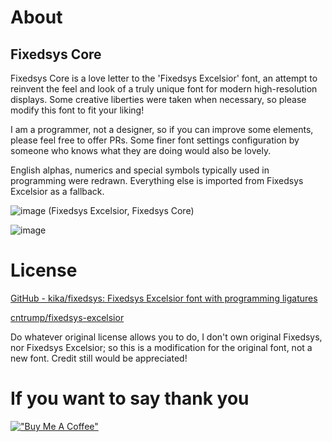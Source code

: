 # About 
## Fixedsys Core

Fixedsys Core is a love letter to the 'Fixedsys Excelsior' font, an attempt to reinvent the feel and look of a truly unique font for modern high-resolution displays. Some creative liberties were taken when necessary, so please modify this font to fit your liking! 

I am a programmer, not a designer, so if you can improve some elements, please feel free to offer PRs. Some finer font settings configuration by someone who knows what they are doing would also be lovely. 

English alphas, numerics and special symbols typically used in programming were redrawn. Everything else is imported from Fixedsys Excelsior as a fallback.

![image](https://github.com/delinx/Fixedsys-Modern/assets/6831935/7031da41-6c9d-45c4-9435-3418b07400ad)
(Fixedsys Excelsior, Fixedsys Core)

![image](https://github.com/delinx/Fixedsys-Modern/assets/6831935/50c8a766-d730-4eab-ae55-7cd3daf0d180)


# License

[GitHub - kika/fixedsys: Fixedsys Excelsior font with programming ligatures](https://github.com/kika/fixedsys)

[cntrump/fixedsys-excelsior](https://github.com/cntrump/fixedsys-excelsior)

Do whatever original license allows you to do, I don't own original Fixedsys, nor Fixedsys Excelsior; so this is a
modification for the original font, not a new font. Credit still would be appreciated!  


# If you want to say thank you
[!["Buy Me A Coffee"](https://www.buymeacoffee.com/assets/img/custom_images/orange_img.png)](https://www.buymeacoffee.com/delinx)
